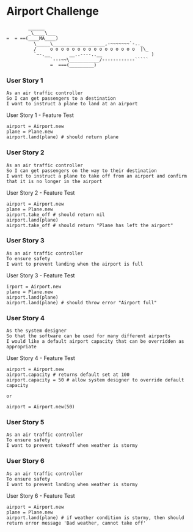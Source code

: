 Airport Challenge
=================

```
        ______
        _\____\___
=  = ==(____MA____)
          \_____\___________________,-~~~~~~~`-.._
          /     o o o o o o o o o o o o o o o o  |\_
          `~-.__       __..----..__                  )
                `---~~\___________/------------`````
                =  ===(_________)

```
### User Story 1
```
As an air traffic controller 
So I can get passengers to a destination 
I want to instruct a plane to land at an airport
```
User Story 1 - Feature Test
```
airport = Airport.new
plane = Plane.new
airport.land(plane) # should return plane
```
### User Story 2
```
As an air traffic controller 
So I can get passengers on the way to their destination 
I want to instruct a plane to take off from an airport and confirm that it is no longer in the airport
```
User Story 2 - Feature Test
```
airport = Airport.new
plane = Plane.new
airport.take_off # should return nil
airport.land(plane)
airport.take_off # should return "Plane has left the airport"
```
### User Story 3
```
As an air traffic controller 
To ensure safety 
I want to prevent landing when the airport is full 
```
User Story 3 - Feature Test
```
irport = Airport.new
plane = Plane.new
airport.land(plane)
airport.land(plane) # should throw error "Airport full"
```
### User Story 4
```
As the system designer
So that the software can be used for many different airports
I would like a default airport capacity that can be overridden as appropriate
```
User Story 4 - Feature Test
```
airport = Airport.new
airport.capacity # returns default set at 100
airport.capacity = 50 # allow system designer to override default capacity

or 

airport = Airport.new(50)
```
### User Story 5
```
As an air traffic controller 
To ensure safety 
I want to prevent takeoff when weather is stormy 
```
### User Story 6
```
As an air traffic controller 
To ensure safety 
I want to prevent landing when weather is stormy 
```
User Story 6 - Feature Test
```
airport = Airport.new 
plane = Plane.new
airport.land(plane) # if weather condition is stormy, then should return error message 'Bad weather, cannot take off'
```
